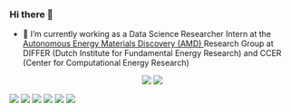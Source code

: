 ### Hi there 👋

<!--
**cihanyatbaz/cihanyatbaz** is a ✨ _special_ ✨ repository because its `README.md` (this file) appears on your GitHub profile.

Here are some ideas to get you started:

- 🔭 I’m currently working on RedDB Project at DIFFER. I take part in the Pre-Processing, EDA and Modeling parts of the RedDB project. 
- 🌱 I’m currently learning ...
- 👯 I’m looking to collaborate on ...
- 🤔 I’m looking for help with ...
- 💬 Ask me about ...
- 📫 How to reach me: ...
- 😄 Pronouns: ...
- ⚡ Fun fact: ...

?color=black


- --- USE: https://github.com/thealibrs
-->

- 🔭 </a>I’m currently working as a Data Science Researcher Intern at the <a href ="https://www.amdlab.nl/people/cyatbaz/">Autonomous Energy Materials Discovery (AMD) </a> Research Group at DIFFER (Dutch Institute for Fundamental Energy Research) and CCER (Center for Computational Energy Research)</a>



<p align="center"> 
  <img src="https://github-readme-stats.vercel.app/api/top-langs/?username=cihanyatbaz&layout=compact&theme=dark&hide=c,makefile" />
  <img src="https://github-readme-stats.vercel.app/api?username=cihanyatbaz&show_icons=true&theme=dark&line_height=27" />
</p>



  
[![](https://img.shields.io/badge/LinkedIn-%230077B5.svg?&style=flat&logo=linkedin&logoColor=white)](https://www.linkedin.com/in/cihanyatbaz/)
[![](https://img.shields.io/badge/Kaggle-%2312100E.svg?&style=flat?labelColor=blue?color=blue&logo=kaggle&logoColor=blue)](https://www.kaggle.com/cihanyatbaz)
[![](https://img.shields.io/badge/HackerRank-2EC866?style=flat&logo=HackerRank&black=black)](https://www.hackerrank.com/cihanyatbaz)
[![](https://img.shields.io/badge/HackerRank-2EC866?style=flat&logo=HackerRank&logoColor=white)](https://www.hackerrank.com/cihanyatbaz)
[![](https://img.shields.io/badge/Email-cihanyatbaz%40gmail.com-red)](mailto:cihanyatbaz@gmail.com) 
![](https://komarev.com/ghpvc/?username=cihanyatbaz&color=blue)


